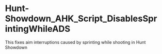 # Hunt-Showdown_AHK_Script_DisablesSprintingWhileADS
This fixes aim interruptions caused by sprinting while shooting in Hunt Showdown

